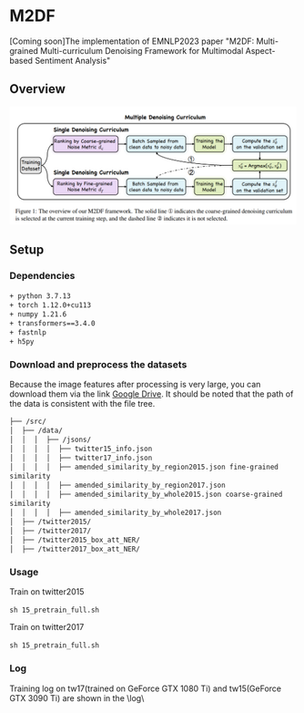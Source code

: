 # M2DF

[Coming soon]The implementation of EMNLP2023 paper "M2DF: Multi-grained Multi-curriculum Denoising Framework for Multimodal Aspect-based Sentiment Analysis"

## Overview

<img src="m2df.png" style="width:200px height:300px" />

## Setup

### Dependencies

```
+ python 3.7.13
+ torch 1.12.0+cu113
+ numpy 1.21.6
+ transformers==3.4.0
+ fastnlp
+ h5py
```


### Download and preprocess the datasets

Because the image features after processing is very large, you can download them via the link [Google Drive](https://drive.google.com/drive/folders/1dXtmvkLi1N19Uv6zWClNnK2P3WYkexKQ?usp=share_link). It should be noted that the path of the data is consistent with the file tree.

```
├── /src/
│  ├── /data/
│  │  │  ├── /jsons/	       
│  │  │  │  ├── twitter15_info.json	        
│  │  │  │  ├── twitter17_info.json
│  │  │  │  ├── amended_similarity_by_region2015.json fine-grained similarity
│  │  │  │  ├── amended_similarity_by_region2017.json
│  │  │  │  ├── amended_similarity_by_whole2015.json coarse-grained similarity
│  │  │  │  ├── amended_similarity_by_whole2017.json
│  ├── /twitter2015/
│  ├── /twitter2017/
│  ├── /twitter2015_box_att_NER/
│  ├── /twitter2017_box_att_NER/
```

### Usage

Train on twitter2015

`sh 15_pretrain_full.sh`

Train on twitter2017

`sh 15_pretrain_full.sh`

### Log

Training log on tw17(trained on GeForce GTX 1080 Ti) and tw15(GeForce GTX 3090 Ti) are shown in the \log\
